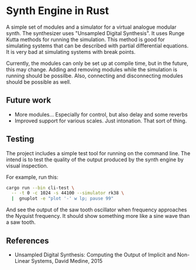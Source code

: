 # Synth Engine in Rust

A simple set of modules and a simulator for a virtual analogue modular synth. 
The synthesizer uses "Unsampled Digital Synthesis". It uses Runge Kutta methods
for running the simulation. This method is good for simulating systems that can
be described with partial differential equations. It is very bad at simulating
systems with break points.

Currently, the modules can only be set up at compile time, but in the future,
this may change. Adding and removing modules while the simulation is running
should be possilbe. Also, connecting and disconnecting modules should be
possible as well. 

## Future work

- More modules... Especially for control, but also delay and some reverbs
- Improved support for various scales. Just intonation. That sort of thing.

## Testing

The project includes a simple test tool for running on the command line. The intend
is to test the quality of the output produced by the synth engine by visual inspection.

For example, run this:

```bash
cargo run --bin cli-test \
  -- -t 0 -c 1024 -s 44100 --simulator rk38 \
  |  gnuplot -e "plot '-' w lp; pause 99"
```

And see the output of the saw tooth oscillator when frequency approaches the Nyquist 
frequency. It should show something more like a sine wave than a saw tooth.

## References

- Unsampled Digital Synthesis: Computing the Output of Implicit and Non-Linear
  Systems, David Medine, 2015
